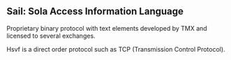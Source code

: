 ## Sail: Sola Access Information Language

Proprietary binary protocol with text elements developed by TMX and licensed to several exchanges.
  
Hsvf is a direct order protocol such as TCP (Transmission Control Protocol).




